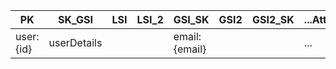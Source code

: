| PK        | SK_GSI      | LSI | LSI_2 | GSI_SK        | GSI2 | GSI2_SK | ...Attributes |
| --------- | ----------- | --- | ----- | ------------- | ---- | ------- | ------------- |
| user:{id} | userDetails |     |       | email:{email} |      |         | ...           |

